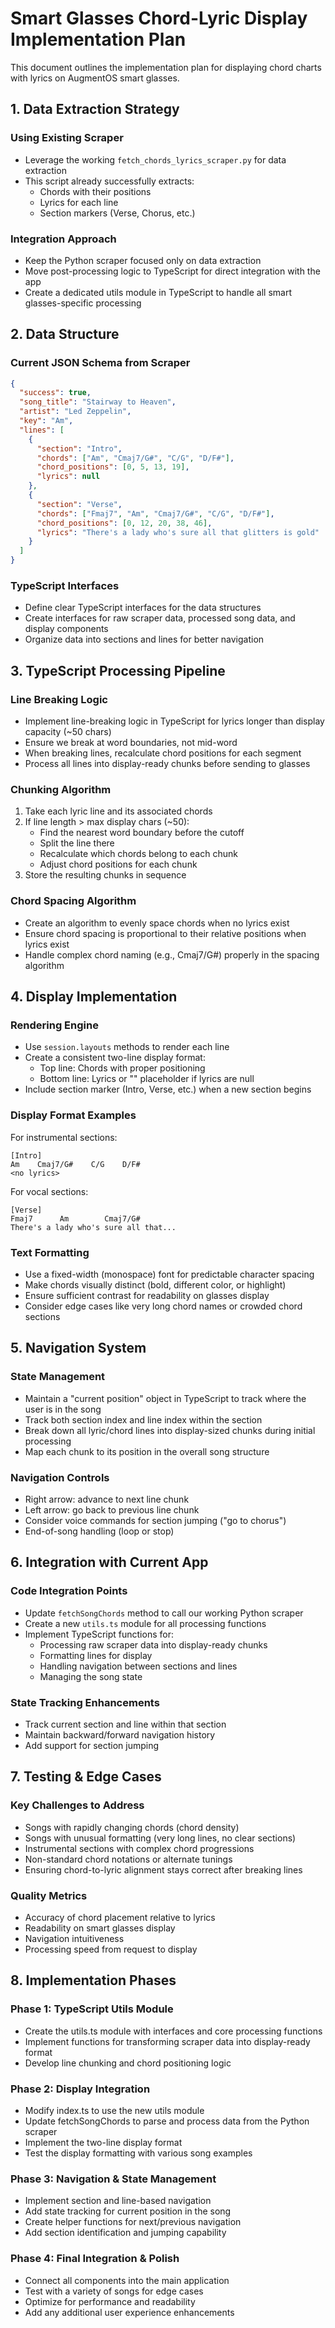 # Smart Glasses Chord-Lyric Display Implementation Plan

This document outlines the implementation plan for displaying chord charts with lyrics on AugmentOS smart glasses.

## 1. Data Extraction Strategy

### Using Existing Scraper
- Leverage the working `fetch_chords_lyrics_scraper.py` for data extraction
- This script already successfully extracts:
  - Chords with their positions
  - Lyrics for each line
  - Section markers (Verse, Chorus, etc.)

### Integration Approach
- Keep the Python scraper focused only on data extraction
- Move post-processing logic to TypeScript for direct integration with the app
- Create a dedicated utils module in TypeScript to handle all smart glasses-specific processing

## 2. Data Structure

### Current JSON Schema from Scraper
```json
{
  "success": true,
  "song_title": "Stairway to Heaven",
  "artist": "Led Zeppelin",
  "key": "Am",
  "lines": [
    {
      "section": "Intro",
      "chords": ["Am", "Cmaj7/G#", "C/G", "D/F#"],
      "chord_positions": [0, 5, 13, 19],
      "lyrics": null
    },
    {
      "section": "Verse",
      "chords": ["Fmaj7", "Am", "Cmaj7/G#", "C/G", "D/F#"],
      "chord_positions": [0, 12, 20, 38, 46],
      "lyrics": "There's a lady who's sure all that glitters is gold"
    }
  ]
}
```

### TypeScript Interfaces
- Define clear TypeScript interfaces for the data structures
- Create interfaces for raw scraper data, processed song data, and display components
- Organize data into sections and lines for better navigation

## 3. TypeScript Processing Pipeline

### Line Breaking Logic
- Implement line-breaking logic in TypeScript for lyrics longer than display capacity (~50 chars)
- Ensure we break at word boundaries, not mid-word
- When breaking lines, recalculate chord positions for each segment
- Process all lines into display-ready chunks before sending to glasses

### Chunking Algorithm
1. Take each lyric line and its associated chords
2. If line length > max display chars (~50):
   - Find the nearest word boundary before the cutoff
   - Split the line there
   - Recalculate which chords belong to each chunk
   - Adjust chord positions for each chunk
3. Store the resulting chunks in sequence

### Chord Spacing Algorithm
- Create an algorithm to evenly space chords when no lyrics exist
- Ensure chord spacing is proportional to their relative positions when lyrics exist
- Handle complex chord naming (e.g., Cmaj7/G#) properly in the spacing algorithm

## 4. Display Implementation

### Rendering Engine
- Use `session.layouts` methods to render each line
- Create a consistent two-line display format:
  - Top line: Chords with proper positioning
  - Bottom line: Lyrics or "<no lyrics>" placeholder if lyrics are null
- Include section marker (Intro, Verse, etc.) when a new section begins

### Display Format Examples

For instrumental sections:
```
[Intro]
Am    Cmaj7/G#    C/G    D/F#
<no lyrics>
```

For vocal sections:
```
[Verse]
Fmaj7      Am        Cmaj7/G#
There's a lady who's sure all that...
```

### Text Formatting
- Use a fixed-width (monospace) font for predictable character spacing
- Make chords visually distinct (bold, different color, or highlight)
- Ensure sufficient contrast for readability on glasses display
- Consider edge cases like very long chord names or crowded chord sections

## 5. Navigation System

### State Management
- Maintain a "current position" object in TypeScript to track where the user is in the song
- Track both section index and line index within the section
- Break down all lyric/chord lines into display-sized chunks during initial processing
- Map each chunk to its position in the overall song structure

### Navigation Controls
- Right arrow: advance to next line chunk
- Left arrow: go back to previous line chunk
- Consider voice commands for section jumping ("go to chorus")
- End-of-song handling (loop or stop)

## 6. Integration with Current App

### Code Integration Points
- Update `fetchSongChords` method to call our working Python scraper
- Create a new `utils.ts` module for all processing functions
- Implement TypeScript functions for:
  - Processing raw scraper data into display-ready chunks
  - Formatting lines for display
  - Handling navigation between sections and lines
  - Managing the song state

### State Tracking Enhancements
- Track current section and line within that section
- Maintain backward/forward navigation history
- Add support for section jumping

## 7. Testing & Edge Cases

### Key Challenges to Address
- Songs with rapidly changing chords (chord density)
- Songs with unusual formatting (very long lines, no clear sections)
- Instrumental sections with complex chord progressions
- Non-standard chord notations or alternate tunings
- Ensuring chord-to-lyric alignment stays correct after breaking lines

### Quality Metrics
- Accuracy of chord placement relative to lyrics
- Readability on smart glasses display
- Navigation intuitiveness
- Processing speed from request to display

## 8. Implementation Phases

### Phase 1: TypeScript Utils Module
- Create the utils.ts module with interfaces and core processing functions
- Implement functions for transforming scraper data into display-ready format
- Develop line chunking and chord positioning logic

### Phase 2: Display Integration
- Modify index.ts to use the new utils module
- Update fetchSongChords to parse and process data from the Python scraper
- Implement the two-line display format
- Test the display formatting with various song examples

### Phase 3: Navigation & State Management
- Implement section and line-based navigation
- Add state tracking for current position in the song
- Create helper functions for next/previous navigation
- Add section identification and jumping capability

### Phase 4: Final Integration & Polish
- Connect all components into the main application
- Test with a variety of songs for edge cases
- Optimize for performance and readability
- Add any additional user experience enhancements 